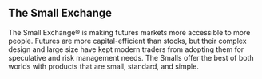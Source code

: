## The Small Exchange

The Small Exchange® is making futures markets more accessible to more people. Futures are more capital-efficient than stocks, but their complex design and large size have kept modern traders from adopting them for speculative and risk management needs. The Smalls offer the best of both worlds with products that are small, standard, and simple.
